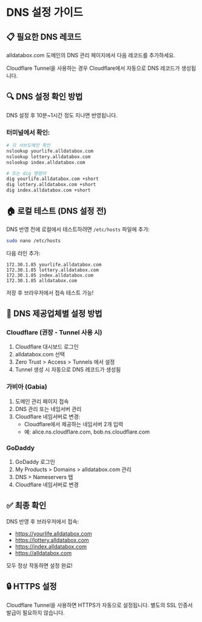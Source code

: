 # DNS 설정 가이드

## 📋 필요한 DNS 레코드

alldatabox.com 도메인의 DNS 관리 페이지에서 다음 레코드를 추가하세요.

Cloudflare Tunnel을 사용하는 경우 Cloudflare에서 자동으로 DNS 레코드가 생성됩니다.

## 🔍 DNS 설정 확인 방법

DNS 설정 후 10분~1시간 정도 지나면 반영됩니다.

### 터미널에서 확인:
```bash
# 각 서브도메인 확인
nslookup yourlife.alldatabox.com
nslookup lottery.alldatabox.com
nslookup index.alldatabox.com

# 또는 dig 명령어
dig yourlife.alldatabox.com +short
dig lottery.alldatabox.com +short
dig index.alldatabox.com +short
```

## 🏠 로컬 테스트 (DNS 설정 전)

DNS 반영 전에 로컬에서 테스트하려면 `/etc/hosts` 파일에 추가:

```bash
sudo nano /etc/hosts
```

다음 라인 추가:
```
172.30.1.85 yourlife.alldatabox.com
172.30.1.85 lottery.alldatabox.com
172.30.1.85 index.alldatabox.com
172.30.1.85 alldatabox.com
```

저장 후 브라우저에서 접속 테스트 가능!

## 📱 DNS 제공업체별 설정 방법

### Cloudflare (권장 - Tunnel 사용 시)
1. Cloudflare 대시보드 로그인
2. alldatabox.com 선택
3. Zero Trust > Access > Tunnels 에서 설정
4. Tunnel 생성 시 자동으로 DNS 레코드가 생성됨

### 가비아 (Gabia)
1. 도메인 관리 페이지 접속
2. DNS 관리 또는 네임서버 관리
3. Cloudflare 네임서버로 변경:
   - Cloudflare에서 제공하는 네임서버 2개 입력
   - 예: alice.ns.cloudflare.com, bob.ns.cloudflare.com

### GoDaddy
1. GoDaddy 로그인
2. My Products > Domains > alldatabox.com 관리
3. DNS > Nameservers 탭
4. Cloudflare 네임서버로 변경

## ✅ 최종 확인

DNS 반영 후 브라우저에서 접속:
- https://yourlife.alldatabox.com
- https://lottery.alldatabox.com
- https://index.alldatabox.com
- https://alldatabox.com

모두 정상 작동하면 설정 완료!

## 🔒 HTTPS 설정

Cloudflare Tunnel을 사용하면 HTTPS가 자동으로 설정됩니다.
별도의 SSL 인증서 발급이 필요하지 않습니다.

